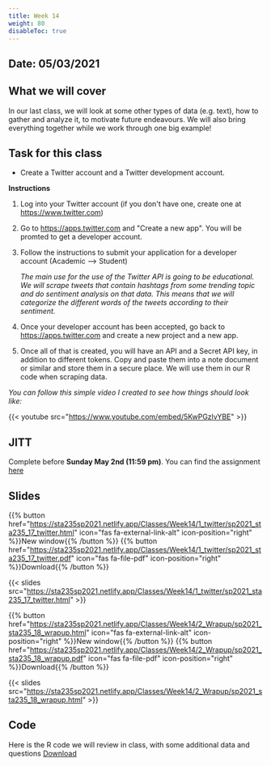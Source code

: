 ```yaml
---
title: Week 14
weight: 80
disableToc: true
---
```


## Date: 05/03/2021

## What we will cover

In our last class, we will look at some other types of data (e.g. text), how to gather and analyze it, to motivate future endeavours. We will also bring everything together while we work through one big example!

## Task for this class

- Create a Twitter account and a Twitter development account.

**Instructions**

1) Log into your Twitter account (if you don't have one, create one at https://www.twitter.com)

2) Go to https://apps.twitter.com and "Create a new app". You will be promted to get a developer account.

3) Follow the instructions to submit your application for a developer account (Academic --> Student)

	*The main use for the use of the Twitter API is going to be educational. We will scrape tweets that contain hashtags from some trending topic and do sentiment analysis on that data. This means that we will categorize the different words of the tweets according to their sentiment.*

4) Once your developer account has been accepted, go back to https://apps.twitter.com and create a new project and a new app.

5) Once all of that is created, you will have an API and a Secret API key, in addition to different tokens. Copy and paste them into a note document or similar and store them in a secure place. We will use them in our R code when scraping data.

*You can follow this simple video I created to see how things should look like:*

{{< youtube src="https://www.youtube.com/embed/5KwPGzlvYBE" >}}


## JITT 

Complete before **Sunday May 2nd (11:59 pm)**. You can find the assignment <a onclick="ga('send', 'event', 'External-Link','click','JITT11','0','Link');" href="https://forms.gle/HwbnpjNKFZVNb5iK6" target="_blank">here</a>

## Slides

{{% button href="https://sta235sp2021.netlify.app/Classes/Week14/1_twitter/sp2021_sta235_17_twitter.html" icon="fas fa-external-link-alt" icon-position="right" %}}New window{{% /button %}} {{% button href="https://sta235sp2021.netlify.app/Classes/Week14/1_twitter/sp2021_sta235_17_twitter.pdf" icon="fas fa-file-pdf" icon-position="right" %}}Download{{% /button %}} 

{{< slides src="https://sta235sp2021.netlify.app/Classes/Week14/1_twitter/sp2021_sta235_17_twitter.html" >}}

{{% button href="https://sta235sp2021.netlify.app/Classes/Week14/2_Wrapup/sp2021_sta235_18_wrapup.html" icon="fas fa-external-link-alt" icon-position="right" %}}New window{{% /button %}} {{% button href="https://sta235sp2021.netlify.app/Classes/Week14/2_Wrapup/sp2021_sta235_18_wrapup.pdf" icon="fas fa-file-pdf" icon-position="right" %}}Download{{% /button %}} 

{{< slides src="https://sta235sp2021.netlify.app/Classes/Week14/2_Wrapup/sp2021_sta235_18_wrapup.html" >}}

## Code

Here is the R code we will review in class, with some additional data and questions <a onclick="ga('send', 'event', 'External-Link','click','code14','0','Link');" href="https://raw.githubusercontent.com/maibennett/sta235sp2021/main/exampleSite/content/Classes/Week14/code/sp2021_sta235_17_twitter.R" target="_blank" class="btn btn-default">Download<i class="fas fa-code"></i></a>